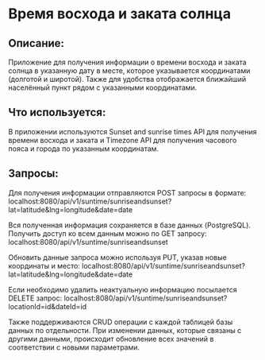 # Время восхода и заката солнца

## Описание:
Приложение для получения информации о времени восхода и заката солнца в указанную дату в месте, которое указывается координатами (долготой и широтой).
Также для удобства отображается ближайший населённый пункт рядом с указанными координатами.

## Что используется:
В приложении используются Sunset and sunrise times API для получения времени восхода и заката и Timezone API для получения часового пояса и города по указанным координатам.

## Запросы:
Для получения информации отправляются POST запросы в формате:
localhost:8080/api/v1/suntime/sunriseandsunset?lat=latitude&lng=longitude&date=date

Вся полученная информация сохраняется в базе данных (PostgreSQL). Получить доступ ко всем данным можно по GET запросу:
localhost:8080/api/v1/suntime/sunriseandsunset

Обновить данные запроса можно используя PUT, указав новые координаты и место:
localhost:8080/api/v1/suntime/sunriseandsunset?lat=latitude&lng=longitude&date=date

Если необходимо удалить неактуальную информацию посылается DELETE запрос:
localhost:8080/api/v1/suntime/sunriseandsunset?locationId=id&dateId=id

Также поддерживаются CRUD операции с каждой таблицей базы данных по отдельности.
При изменении данных, которые связаны с другими данными, происходит обновление всех значений в соответствии с новыми параметрами.
